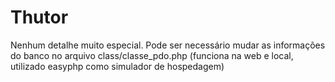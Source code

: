 # Thutor

Nenhum detalhe muito especial. Pode ser necessário mudar as informações do banco
no arquivo class/classe_pdo.php (funciona na web e local, utilizado easyphp como
simulador de hospedagem)